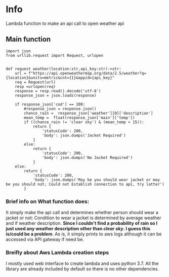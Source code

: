 # Info
Lambda function to make an api call to open weather api 

## Main function

```
import json
from urllib.request import Request, urlopen


def request weather(location:str,api_key:str)->str:
    url = f"https://api.openweathermap.org/data/2.5/weather?q={location}&units=metric&cnt={1}&appid={api_key}"
    req = Request(url)
    resp =urlopen(req)
    response = resp.read().decode('utf-8')
    response_json = json.loads(response)

    if response_json['cod'] == 200:
        #response_json = response.json()
        chance_rain =  response_json['weather'][0]['description']
        mean_temp =  float(response_json['main']['temp'])
        if ((chance_rain != 'clear sky') & (mean_temp < 15)):
            return {
                'statusCode': 200,
                'body': json.dumps('Jacket Required')
            }
        else:
            return {
                'statusCode': 200,
                'body': json.dumps('No Jacket Required')
            }
    else:
        return {
            'statusCode': 200,
            'body': json.dumps('May be you should wear jacket or may be you should not; Could not Establish connection to api, try latter')
        }
```

### Brief info on What function does:
It simply make the api call and determines whether person should 
wear a jacket or not:
    Condition to wear a jacket is determined by average weather and if weather description. **Since I couldn't find a probability of rain so I just used any weather description other than *clear sky*. I guess this is/could be a  problem**. As is, it simply prints to aws logs although it can be accessed via API gateway if need be.

### Breifly about Aws Lambda creation steps
I mostly used web interface to create lambda and uses python 3.7. All the library are already included by default so there is no other dependencies. 

